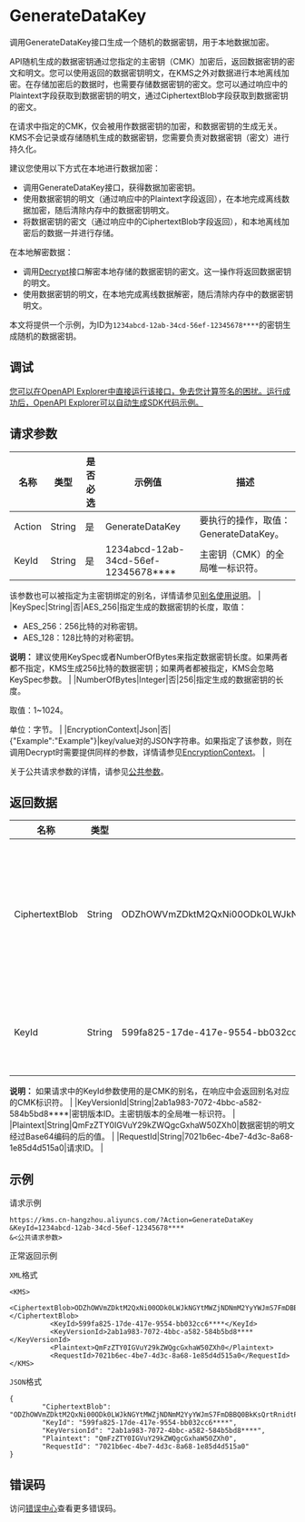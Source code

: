 # GenerateDataKey

调用GenerateDataKey接口生成一个随机的数据密钥，用于本地数据加密。

API随机生成的数据密钥通过您指定的主密钥（CMK）加密后，返回数据密钥的密文和明文。您可以使用返回的数据密钥明文，在KMS之外对数据进行本地离线加密。在存储加密后的数据时，也需要存储数据密钥的密文。您可以通过响应中的Plaintext字段获取到数据密钥的明文，通过CiphertextBlob字段获取到数据密钥的密文。

在请求中指定的CMK，仅会被用作数据密钥的加密，和数据密钥的生成无关。KMS不会记录或存储随机生成的数据密钥，您需要负责对数据密钥（密文）进行持久化。

建议您使用以下方式在本地进行数据加密：

-   调用GenerateDataKey接口，获得数据加密密钥。
-   使用数据密钥的明文（通过响应中的Plaintext字段返回），在本地完成离线数据加密，随后清除内存中的数据密钥明文。
-   将数据密钥的密文（通过响应中的CiphertextBlob字段返回），和本地离线加密后的数据一并进行存储。

在本地解密数据：

-   调用[Decrypt](~~28950~~)接口解密本地存储的数据密钥的密文。这一操作将返回数据密钥的明文。
-   使用数据密钥的明文，在本地完成离线数据解密，随后清除内存中的数据密钥明文。

本文将提供一个示例，为ID为`1234abcd-12ab-34cd-56ef-12345678****`的密钥生成随机的数据密钥。

## 调试

[您可以在OpenAPI Explorer中直接运行该接口，免去您计算签名的困扰。运行成功后，OpenAPI Explorer可以自动生成SDK代码示例。](https://api.aliyun.com/#product=Kms&api=GenerateDataKey&type=RPC&version=2016-01-20)

## 请求参数

|名称|类型|是否必选|示例值|描述|
|--|--|----|---|--|
|Action|String|是|GenerateDataKey|要执行的操作，取值：GenerateDataKey。 |
|KeyId|String|是|1234abcd-12ab-34cd-56ef-12345678\*\*\*\*|主密钥（CMK）的全局唯一标识符。

 该参数也可以被指定为主密钥绑定的别名，详情请参见[别名使用说明](~~68522~~)。 |
|KeySpec|String|否|AES\_256|指定生成的数据密钥的长度，取值：

 -   AES\_256：256比特的对称密钥。
-   AES\_128：128比特的对称密钥。

 **说明：** 建议使用KeySpec或者NumberOfBytes来指定数据密钥长度。如果两者都不指定，KMS生成256比特的数据密钥；如果两者都被指定，KMS会忽略KeySpec参数。 |
|NumberOfBytes|Integer|否|256|指定生成的数据密钥的长度。

 取值：1~1024。

 单位：字节。 |
|EncryptionContext|Json|否|\{"Example":"Example"\}|key/value对的JSON字符串。如果指定了该参数，则在调用Decrypt时需要提供同样的参数，详情请参见[EncryptionContext](~~42975~~)。 |

关于公共请求参数的详情，请参见[公共参数](~~69007~~)。

## 返回数据

|名称|类型|示例值|描述|
|--|--|---|--|
|CiphertextBlob|String|ODZhOWVmZDktM2QxNi00ODk0LWJkNGYtMWZjNDNmM2YyYWJmS7FmDBBQ0BkKsQrtRnidtPwirmDcS0ZuJCU41xxAAWk4Z8qsADfbV0b+i6kQmlvj79dJdGOvtX69Uycs901qOjop4bTS\*\*\*\*|数据密钥被指定CMK的主版本加密后的密文。 |
|KeyId|String|599fa825-17de-417e-9554-bb032cc6\*\*\*\*|主密钥的全局唯一标识符。

 **说明：** 如果请求中的KeyId参数使用的是CMK的别名，在响应中会返回别名对应的CMK标识符。 |
|KeyVersionId|String|2ab1a983-7072-4bbc-a582-584b5bd8\*\*\*\*|密钥版本ID。主密钥版本的全局唯一标识符。 |
|Plaintext|String|QmFzZTY0IGVuY29kZWQgcGxhaW50ZXh0|数据密钥的明文经过Base64编码的后的值。 |
|RequestId|String|7021b6ec-4be7-4d3c-8a68-1e85d4d515a0|请求ID。 |

## 示例

请求示例

```
https://kms.cn-hangzhou.aliyuncs.com/?Action=GenerateDataKey
&KeyId=1234abcd-12ab-34cd-56ef-12345678****
&<公共请求参数>
```

正常返回示例

`XML`格式

```
<KMS>
          <CiphertextBlob>ODZhOWVmZDktM2QxNi00ODk0LWJkNGYtMWZjNDNmM2YyYWJmS7FmDBBQ0BkKsQrtRnidtPwirmDcS0ZuJCU41xxAAWk4Z8qsADfbV0b+i6kQmlvj79dJdGOvtX69Uycs901qOjop4bTS****</CiphertextBlob>
          <KeyId>599fa825-17de-417e-9554-bb032cc6****</KeyId>
          <KeyVersionId>2ab1a983-7072-4bbc-a582-584b5bd8****</KeyVersionId>
          <Plaintext>QmFzZTY0IGVuY29kZWQgcGxhaW50ZXh0</Plaintext>
          <RequestId>7021b6ec-4be7-4d3c-8a68-1e85d4d515a0</RequestId>
</KMS>
```

`JSON`格式

```
{
        "CiphertextBlob": "ODZhOWVmZDktM2QxNi00ODk0LWJkNGYtMWZjNDNmM2YyYWJmS7FmDBBQ0BkKsQrtRnidtPwirmDcS0ZuJCU41xxAAWk4Z8qsADfbV0b+i6kQmlvj79dJdGOvtX69Uycs901qOjop4bTS****",
        "KeyId": "599fa825-17de-417e-9554-bb032cc6****",
        "KeyVersionId": "2ab1a983-7072-4bbc-a582-584b5bd8****",
        "Plaintext": "QmFzZTY0IGVuY29kZWQgcGxhaW50ZXh0",
        "RequestId": "7021b6ec-4be7-4d3c-8a68-1e85d4d515a0"
}
```

## 错误码

访问[错误中心](https://error-center.aliyun.com/status/product/Kms)查看更多错误码。

